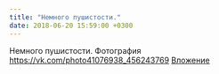 ```yaml
---
title: "Немного пушистости."
date: 2018-06-20 15:59:00 +0300
---
```


Немного пушистости.
Фотография
<a class="vk-attach" href="https://vk.com/photo41076938_456243769">https://vk.com/photo41076938_456243769</a>
<a class="vk-attach" href="https://vk.com/photo41076938_456243769">Вложение</a>
